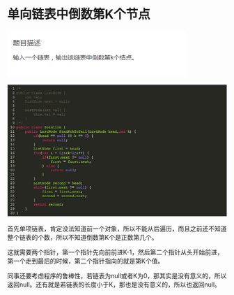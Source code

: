 # 单向链表中倒数第K个节点

![](/剑指offer/assets/单向链表中倒数第K个节点_题目.png)

![](/剑指offer/assets/单向链表中倒数第K个节点_代码.png)

首先单项链表，肯定没法知道前一个对象，所以不能从后遍历，而且之前还不知道整个链表的个数，所以不知道倒数第K个是正数第几个。

这就需要两个指针，第一个指针先向前前进K-1，然后第二个指针从头开始前进，第一个走到最后的时候，第二个指针指向的就是第K个值。

同事还要考虑程序的鲁棒性，若链表为null或者K为0，那其实是没有意义的，所以返回null。还有就是若链表的长度小于K，那也是没有意义的，所以也返回null。